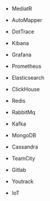 - MediatR
- AutoMapper

- DotTrace

-   Kibana
- Grafana
- Prometheus

- Elasticsearch
- СlickHouse
- Redis
- RabbitMq
- Kafka
- MongoDB
- Cassandra

- TeamCity
- Gitlab
- Youtrack

- IoT

